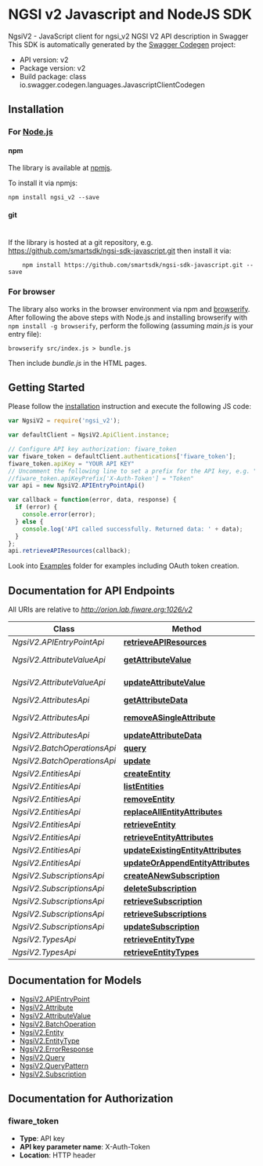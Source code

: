 # NGSI v2 Javascript and NodeJS SDK

NgsiV2 - JavaScript client for ngsi_v2
NGSI V2 API description in Swagger
This SDK is automatically generated by the [Swagger Codegen](https://github.com/swagger-api/swagger-codegen) project:

- API version: v2
- Package version: v2
- Build package: class io.swagger.codegen.languages.JavascriptClientCodegen

## Installation

### For [Node.js](https://nodejs.org/)

#### npm

The library is available at [npmjs](https://www.npmjs.com/package/ngsi_v2).

To install it via npmjs:

```shell
npm install ngsi_v2 --save
```

#### git
#
If the library is hosted at a git repository, e.g.
https://github.com/smartsdk/ngsi-sdk-javascript.git
then install it via:

```shell
    npm install https://github.com/smartsdk/ngsi-sdk-javascript.git --save
```

### For browser

The library also works in the browser environment via npm and [browserify](http://browserify.org/). After following
the above steps with Node.js and installing browserify with `npm install -g browserify`,
perform the following (assuming *main.js* is your entry file):

```shell
browserify src/index.js > bundle.js
```

Then include *bundle.js* in the HTML pages.

## Getting Started

Please follow the [installation](#installation) instruction and execute the following JS code:

```javascript
var NgsiV2 = require('ngsi_v2');

var defaultClient = NgsiV2.ApiClient.instance;

// Configure API key authorization: fiware_token
var fiware_token = defaultClient.authentications['fiware_token'];
fiware_token.apiKey = "YOUR API KEY"
// Uncomment the following line to set a prefix for the API key, e.g. "Token" (defaults to null)
//fiware_token.apiKeyPrefix['X-Auth-Token'] = "Token"
var api = new NgsiV2.APIEntryPointApi()

var callback = function(error, data, response) {
  if (error) {
    console.error(error);
  } else {
    console.log('API called successfully. Returned data: ' + data);
  }
};
api.retrieveAPIResources(callback);

```

Look into [Examples](examples) folder for examples including OAuth token creation.

## Documentation for API Endpoints

All URIs are relative to *http://orion.lab.fiware.org:1026/v2*

Class | Method | HTTP request | Description
------------ | ------------- | ------------- | -------------
*NgsiV2.APIEntryPointApi* | [**retrieveAPIResources**](docs/APIEntryPointApi.md#retrieveAPIResources) | **GET** / |
*NgsiV2.AttributeValueApi* | [**getAttributeValue**](docs/AttributeValueApi.md#getAttributeValue) | **GET** /entities/{entityId}/attrs/{attrName}/value |
*NgsiV2.AttributeValueApi* | [**updateAttributeValue**](docs/AttributeValueApi.md#updateAttributeValue) | **PUT** /entities/{entityId}/attrs/{attrName}/value |
*NgsiV2.AttributesApi* | [**getAttributeData**](docs/AttributesApi.md#getAttributeData) | **GET** /entities/{entityId}/attrs/{attrName} |
*NgsiV2.AttributesApi* | [**removeASingleAttribute**](docs/AttributesApi.md#removeASingleAttribute) | **DELETE** /entities/{entityId}/attrs/{attrName} |
*NgsiV2.AttributesApi* | [**updateAttributeData**](docs/AttributesApi.md#updateAttributeData) | **PUT** /entities/{entityId}/attrs/{attrName} |
*NgsiV2.BatchOperationsApi* | [**query**](docs/BatchOperationsApi.md#query) | **POST** /op/query |
*NgsiV2.BatchOperationsApi* | [**update**](docs/BatchOperationsApi.md#update) | **POST** /op/update |
*NgsiV2.EntitiesApi* | [**createEntity**](docs/EntitiesApi.md#createEntity) | **POST** /entities |
*NgsiV2.EntitiesApi* | [**listEntities**](docs/EntitiesApi.md#listEntities) | **GET** /entities |
*NgsiV2.EntitiesApi* | [**removeEntity**](docs/EntitiesApi.md#removeEntity) | **DELETE** /entities/{entityId} |
*NgsiV2.EntitiesApi* | [**replaceAllEntityAttributes**](docs/EntitiesApi.md#replaceAllEntityAttributes) | **PUT** /entities/{entityId}/attrs |
*NgsiV2.EntitiesApi* | [**retrieveEntity**](docs/EntitiesApi.md#retrieveEntity) | **GET** /entities/{entityId} |
*NgsiV2.EntitiesApi* | [**retrieveEntityAttributes**](docs/EntitiesApi.md#retrieveEntityAttributes) | **GET** /entities/{entityId}/attrs |
*NgsiV2.EntitiesApi* | [**updateExistingEntityAttributes**](docs/EntitiesApi.md#updateExistingEntityAttributes) | **PATCH** /entities/{entityId}/attrs |
*NgsiV2.EntitiesApi* | [**updateOrAppendEntityAttributes**](docs/EntitiesApi.md#updateOrAppendEntityAttributes) | **POST** /entities/{entityId}/attrs |
*NgsiV2.SubscriptionsApi* | [**createANewSubscription**](docs/SubscriptionsApi.md#createANewSubscription) | **POST** /subscriptions |
*NgsiV2.SubscriptionsApi* | [**deleteSubscription**](docs/SubscriptionsApi.md#deleteSubscription) | **DELETE** /subscriptions/{subscriptionId} |
*NgsiV2.SubscriptionsApi* | [**retrieveSubscription**](docs/SubscriptionsApi.md#retrieveSubscription) | **GET** /subscriptions/{subscriptionId} |
*NgsiV2.SubscriptionsApi* | [**retrieveSubscriptions**](docs/SubscriptionsApi.md#retrieveSubscriptions) | **GET** /subscriptions |
*NgsiV2.SubscriptionsApi* | [**updateSubscription**](docs/SubscriptionsApi.md#updateSubscription) | **PATCH** /subscriptions/{subscriptionId} |
*NgsiV2.TypesApi* | [**retrieveEntityType**](docs/TypesApi.md#retrieveEntityType) | **GET** /types/{entityType} |
*NgsiV2.TypesApi* | [**retrieveEntityTypes**](docs/TypesApi.md#retrieveEntityTypes) | **GET** /types/ |


## Documentation for Models
 - [NgsiV2.APIEntryPoint](docs/APIEntryPoint.md)
 - [NgsiV2.Attribute](docs/Attribute.md)
 - [NgsiV2.AttributeValue](docs/AttributeValue.md)
 - [NgsiV2.BatchOperation](docs/BatchOperation.md)
 - [NgsiV2.Entity](docs/Entity.md)
 - [NgsiV2.EntityType](docs/EntityType.md)
 - [NgsiV2.ErrorResponse](docs/ErrorResponse.md)
 - [NgsiV2.Query](docs/Query.md)
 - [NgsiV2.QueryPattern](docs/QueryPattern.md)
 - [NgsiV2.Subscription](docs/Subscription.md)


## Documentation for Authorization

### fiware_token

- **Type**: API key
- **API key parameter name**: X-Auth-Token
- **Location**: HTTP header
